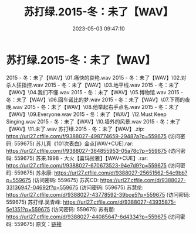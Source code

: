 ﻿---
title: 苏打绿.2015-冬：未了【WAV】
date: 2023-05-03 09:47:10
categories: WAV车载音乐、镜像
tags: 华语中文
---
# 苏打绿.2015-冬：未了【WAV】

2015 - 冬：未了【WAV】\01.痛快的哀艳.wav
2015 - 冬：未了【WAV】\02.对杀人狂指控.wav
2015 - 冬：未了【WAV】\03.地平线.wav
2015 - 冬：未了【WAV】\04.我们不懂.wav
2015 - 冬：未了【WAV】\05.博物馆.wav
2015 - 冬：未了【WAV】\06.回车诺比的梦.wav
2015 - 冬：未了【WAV】\07.下雨的夜晚.wav
2015 - 冬：未了【WAV】\08.他举起右手点名.wav
2015 - 冬：未了【WAV】\09.Everyone.wav
2015 - 冬：未了【WAV】\12.Must Keep Singing.wav
2015 - 冬：未了【WAV】\10.墙外的风景.wav
2015 - 冬：未了【WAV】\11.未了.wav
苏打绿.2015 - 冬：未了【WAV】.zip: https://url27.ctfile.com/f/9388027-498774659-29487a?p=559675
(访问密码: 559675)
苏儿真《101次表白》金点[WAV+CUE].rar: https://url27.ctfile.com/f/9388027-364855953-05a78c?p=559675
(访问密码: 559675)
苏来.1998 - 大火【喜玛拉雅】【WAV+CUE】.rar: https://url27.ctfile.com/f/9388027-670673523-94e7d9?p=559675
(访问密码: 559675)
苏永康: https://url27.ctfile.com/d/9388027-25651562-54c9bb?p=559675
(访问密码: 559675)
苏芮CD: https://url27.ctfile.com/d/9388027-33136947-04692f?p=559675
(访问密码: 559675)
苏慧伦: https://url27.ctfile.com/d/9388027-43778592-39bce5?p=559675
(访问密码: 559675)
苏打绿.吴青峰: https://url27.ctfile.com/d/9388027-43935875-5e1351?p=559675
(访问密码: 559675)
苏有朋: https://url27.ctfile.com/d/9388027-44085647-6d4334?p=559675
(访问密码: 559675)
原文：[链接](https://blog.sina.com.cn/s/blog_1647c7e76010311pm.html)